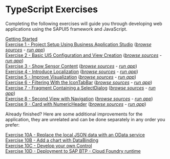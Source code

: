# TypeScript Exercises

Completing the following exercises will guide you through developing web applications using the SAPUI5 framework and JavaScript.

[Getting Started](exercises/ex0/)<br>
[Exercise 1 - Project Setup Using Business Application Studio](exercises/ex1/) (*[browse sources](exercises/ex1/sensormanager/webapp) - [run app]()*)<br>
[Exercise 2 - Basic UI5 Configuration and  View Creation](exercises/ex2/) (*[browse sources](exercises/ex2/sensormanager/webapp) - [run app]()*)<br>
[Exercise 3 - Show Sensor Content](exercises/ex3/) (*[browse sources](exercises/ex3/sensormanager/webapp) - [run app]()*)<br>
[Exercise 4 - Introduce Localization](exercises/ex4/) (*[browse sources](exercises/ex4/sensormanager/webapp) - [run app]()*)<br>
[Exercise 5 - Improve Visualization](exercises/ex5/) (*[browse sources](exercises/ex5/sensormanager/webapp) - [run app]()*)<br>
[Exercise 6 - Filtering With the IconTabBar](exercises/ex6/) (*[browse sources](exercises/ex6/sensormanager/webapp) - [run app]()*)<br>
[Exercise 7 - Fragment Containing a SelectDialog](exercises/ex7/) (*[browse sources](exercises/ex7/sensormanager/webapp) - [run app]()*)<br>
[Exercise 8 - Second View with Navigation](exercises/ex8/) (*[browse sources](exercises/ex8/sensormanager/webapp) - [run app]()*)<br>
[Exercise 9 - Card with NumericHeader](exercises/ex9/) (*[browse sources](exercises/ex9/sensormanager/webapp) - [run app]()*)

Already finished? Here are some additional improvements for the application, they are unrelated and can be done separately in any order you prefer:<br>

[Exercise 10A - Replace the local JSON data with an OData service](exercises/ex10_A/)<br>
[Exercise 10B  - Add a chart with DataBinding](exercises/ex10_B/)<br>
[Exercise 10C  - Develop your own Control](exercises/ex10_C/)<br>
[Exercise 10D  - Deployment to SAP BTP - Cloud Foundry runtime](exercises/ex10_D/)